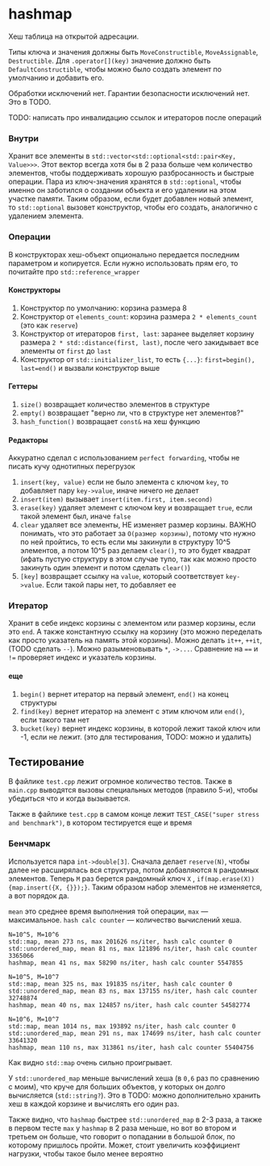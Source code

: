 # hashmap

Хеш таблица на открытой адресации.

Типы ключа и значения должны быть `MoveConstructible`, `MoveAssignable`, `Destructible`. Для `.operator[](key)` значение должно быть `DefaultConstructible`, чтобы можно было создать элемент по умолчанию и добавить его.

Обработки исключений нет. Гарантии безопасности исключений нет. Это в TODO.

TODO: написать про инвалидацию ссылок и итераторов после операций

### Внутри

Хранит все элементы в `std::vector<std::optional<std::pair<Key, Value>>>`. Этот вектор всегда хотя бы в 2 раза больше
чем количество элементов, чтобы поддерживать хорошую разбросанность и быстрые операции. Пара из ключ-значения хранятся
в `std::optional`, чтобы именно он заботился о создании объекта и его удалении на этом участке памяти. Таким образом,
если будет добавлен новый элемент, то `std::optional` вызовет конструктор, чтобы его создать, аналогично с удалением
элемента.

### Операции

В конструкторах хеш-объект опционально передается последним параметром и копируется. Если нужно использовать прям его,
то почитайте про `std::reference_wrapper`

#### Конструкторы

1) Конструктор по умолчанию: корзина размера 8
2) Конструктор от `elements_count`: корзина размера `2 * elements_count` (это как `reserve`)
3) Конструктор от итераторов `first, last`: заранее выделяет корзину размера `2 * std::distance(first, last)`, после
   чего закидывает все элементы от `first` до `last`
4) Конструктор от `std::initializer_list`, то есть `{...}`: `first=begin(), last=end()` и вызвали конструктор выше

#### Геттеры

1) `size()` возвращает количество элементов в структуре
2) `empty()` возвращает "верно ли, что в структуре нет элементов?"
3) `hash_function()` возвращает `const&` на хеш функцию

#### Редакторы

Аккуратно сделал с использованием `perfect forwarding`, чтобы не писать кучу однотипных перегрузок

1) `insert(key, value)` если не было элемента с ключом `key`, то добавляет пару `key->value`, иначе ничего не делает
2) `insert(item)` вызывает `insert(item.first, item.second)`
3) `erase(key)` удаляет элемент с ключом key и возвращает `true`, если такой элемент был, иначе `false`
4) `clear` удаляет все элементы, НЕ изменяет размер корзины. ВАЖНО понимать, что это работает за `O(размер корзины)`,
   потому что нужно по ней пройтись, то есть если мы закинули в структуру 10^5 элементов, а потом 10^5 раз
   делаем `clear()`, то это будет квадрат (ифать пустую структуру в этом случае тупо, так как можно просто закинуть один
   элемент и потом сделать `clear()`)
5) `[key]` возвращает ссылку на `value`, который соответствует `key->value`. Если такой пары нет, то добавляет ее

### Итератор

Хранит в себе индекс корзины с элементом или размер корзины, если это `end`. А также константную ссылку на корзину (это
можно переделать как просто указатель на память этой корзины).
Можно делать `it++`, `++it`, (TODO сделать `--`). Можно разыменовывать `*`, `->...`. Сравнение на `==` и `!=` проверяет
индекс и указатель корзины.

#### еще

1) `begin()` вернет итератор на первый элемент, `end()` на конец структуры
2) `find(key)` вернет итератор на элемент с этим ключом или `end()`, если такого там нет
3) `bucket(key)` вернет индекс корзины, в которой лежит такой ключ или -1, если не лежит. (это для тестирования, TODO:
   можно и удалить)

## Тестирование

В файлике `test.cpp` лежит огромное количество тестов.
Также в `main.cpp` выводятся вызовы специальных методов (правило 5-и), чтобы убедиться что и когда вызывается.

Также в файлике `test.cpp` в самом конце лежит `TEST_CASE("super stress and benchmark")`, в котором тестируется еще и
время

### Бенчмарк

Используется пара `int->double[3]`. Сначала делает `reserve(N)`, чтобы далее не расширялась вся структура, потом
добавляются `N` рандомных элементов. Теперь `M` раз берется рандомный ключ `X`
, `if(map.erase(X)) {map.insert({X, {}});}`. Таким образом набор элементов не изменяется, а вот порядок да.

`mean` это среднее время выполнения той операции, `max` — максимальное. `hash calc counter` — количество вычислений
хеша.

`N=10^5, M=10^6`\
`std::map, mean 273 ns, max 201626 ns/iter, hash calc counter 0`\
`std::unordered_map, mean 81 ns, max 121896 ns/iter, hash calc counter 3365066`\
`hashmap, mean 41 ns, max 58290 ns/iter, hash calc counter 5547855`

`N=10^5, M=10^7`\
`std::map, mean 325 ns, max 191835 ns/iter, hash calc counter 0`\
`std::unordered_map, mean 83 ns, max 137155 ns/iter, hash calc counter 32748874`\
`hashmap, mean 40 ns, max 124857 ns/iter, hash calc counter 54582774`

`N=10^6, M=10^7`\
`std::map, mean 1014 ns, max 193892 ns/iter, hash calc counter 0`\
`std::unordered_map, mean 291 ns, max 174699 ns/iter, hash calc counter 33641320`\
`hashmap, mean 110 ns, max 313861 ns/iter, hash calc counter 55404756`

Как видно `std::map` очень сильно проигрывает. 

У `std::unordered_map` меньше вычислений хеша (в `0,6` раз по сравнению с
моим), что круче для больших объектов, у которых он долго вычисляется (`std::string?`). Это в TODO: можно дополнительно
хранить хеш в каждой корзине и вычислять его один раз.

Также видно, что `hashmap` быстрее `std::unordered_map` в 2-3 раза, а также в первом тесте `max` у `hashmap` в 2 раза меньше, но вот во втором и третьем он больше, что говорит о попадании в большой блок, по которому пришлось пройти. Может, стоит увеличить коэффициент нагрузки, чтобы такое было менее вероятно